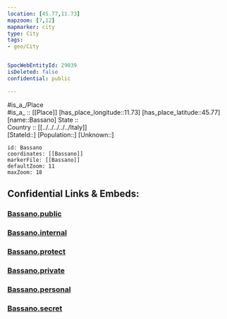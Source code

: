 ```yaml
---
location: [45.77,11.73] 
mapzoom: [7,12] 
mapmarker: city 
type: City
tags:
- geo/City


SpocWebEntityId: 29039
isDeleted: false
confidential: public

---
```

#is_a_/Place  
#is_a_ :: [[Place]] 
[has_place_longitude::11.73] 
[has_place_latitude::45.77] 
[name::Bassano] 
State ::  
Country :: [[../../../../../Italy]]  
[StateId::] 
[Population::] 
[Unknown::] 


```leaflet
id: Bassano
coordinates: [[Bassano]] 
markerFile: [[Bassano]] 
defaultZoom: 11 
maxZoom: 18
```


## Confidential Links & Embeds: 

### [Bassano.public](/_public/\Earth\Continent\Europe\Europe~South\Italy\regions~Italy\Veneto\Vicenza.Province\CityBassano.public.md) 

### [Bassano.internal](/_internal/\Earth\Continent\Europe\Europe~South\Italy\regions~Italy\Veneto\Vicenza.Province\CityBassano.internal.md) 

### [Bassano.protect](/_protect/\Earth\Continent\Europe\Europe~South\Italy\regions~Italy\Veneto\Vicenza.Province\CityBassano.protect.md) 

### [Bassano.private](/_private/\Earth\Continent\Europe\Europe~South\Italy\regions~Italy\Veneto\Vicenza.Province\CityBassano.private.md) 

### [Bassano.personal](/_personal/\Earth\Continent\Europe\Europe~South\Italy\regions~Italy\Veneto\Vicenza.Province\CityBassano.personal.md) 

### [Bassano.secret](/_secret/\Earth\Continent\Europe\Europe~South\Italy\regions~Italy\Veneto\Vicenza.Province\CityBassano.secret.md)


